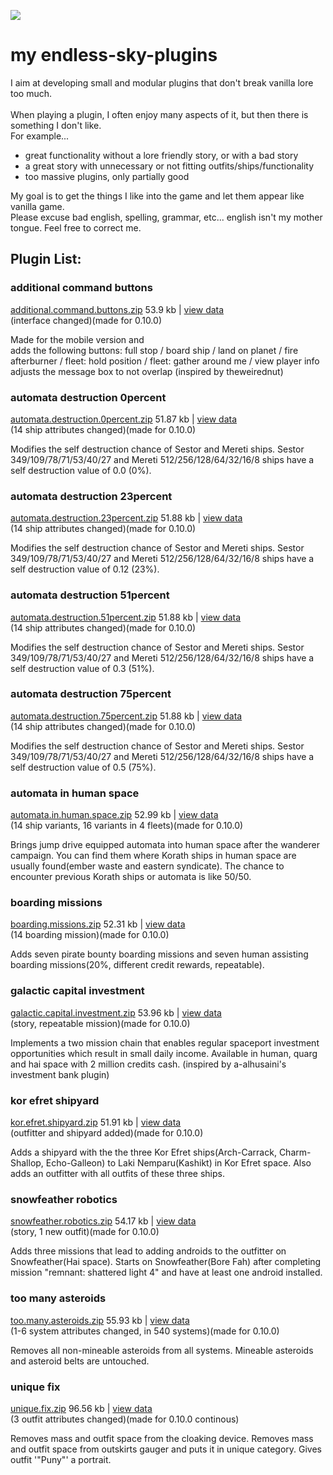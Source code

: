 ![ ](https://github.com/zuckung/endless-sky-plugins/blob/main/myplugins/additional%20command%20buttons/icon.png)
# **my endless-sky-plugins**
I aim at developing small and modular plugins that don't break vanilla lore too much.<br><br>
When playing a plugin, I often enjoy many aspects of it, but then there is something I don't like.<br>
For example... <br>
<ul><li>great functionality without a lore friendly story, or with a bad story</li>
<li>a great story with unnecessary or not fitting outfits/ships/functionality</li>
<li>too massive plugins, only partially good</li></ul>
My goal is to get the things I like into the game and let them appear like vanilla game.<br>
Please excuse bad english, spelling, grammar, etc... english isn't my mother tongue. Feel free to correct me.


## Plugin List:<br>


### additional command buttons
[additional.command.buttons.zip](https://github.com/zuckung/endless-sky-plugins/releases/download/Latest/additional.command.buttons.zip) 53.9 kb | 
[view data](https://github.com/zuckung/endless-sky-plugins/tree/main/myplugins/additional%20command%20buttons/data/)<br>
(interface changed)(made for 0.10.0)


Made for the mobile version and  
adds the following buttons: full stop / board ship / land on planet / fire afterburner / fleet: hold position / fleet: gather around me / view player info
adjusts the message box to not overlap
(inspired by theweirednut)

 
### automata destruction 0percent
[automata.destruction.0percent.zip](https://github.com/zuckung/endless-sky-plugins/releases/download/Latest/automata.destruction.0percent.zip) 51.87 kb | 
[view data](https://github.com/zuckung/endless-sky-plugins/tree/main/myplugins/automata%20destruction%200percent/data/)<br>
(14 ship attributes changed)(made for 0.10.0)


Modifies the self destruction chance of Sestor and Mereti ships.
Sestor 349/109/78/71/53/40/27 and Mereti 512/256/128/64/32/16/8 ships have a self destruction value of 0.0 (0%).

 
### automata destruction 23percent
[automata.destruction.23percent.zip](https://github.com/zuckung/endless-sky-plugins/releases/download/Latest/automata.destruction.23percent.zip) 51.88 kb | 
[view data](https://github.com/zuckung/endless-sky-plugins/tree/main/myplugins/automata%20destruction%2023percent/data/)<br>
(14 ship attributes changed)(made for 0.10.0)


Modifies the self destruction chance of Sestor and Mereti ships.
Sestor 349/109/78/71/53/40/27 and Mereti 512/256/128/64/32/16/8 ships have a self destruction value of 0.12 (23%).

 
### automata destruction 51percent
[automata.destruction.51percent.zip](https://github.com/zuckung/endless-sky-plugins/releases/download/Latest/automata.destruction.51percent.zip) 51.88 kb | 
[view data](https://github.com/zuckung/endless-sky-plugins/tree/main/myplugins/automata%20destruction%2051percent/data/)<br>
(14 ship attributes changed)(made for 0.10.0)


Modifies the self destruction chance of Sestor and Mereti ships.
Sestor 349/109/78/71/53/40/27 and Mereti 512/256/128/64/32/16/8 ships have a self destruction value of 0.3 (51%).

 
### automata destruction 75percent
[automata.destruction.75percent.zip](https://github.com/zuckung/endless-sky-plugins/releases/download/Latest/automata.destruction.75percent.zip) 51.88 kb | 
[view data](https://github.com/zuckung/endless-sky-plugins/tree/main/myplugins/automata%20destruction%2075percent/data/)<br>
(14 ship attributes changed)(made for 0.10.0)


Modifies the self destruction chance of Sestor and Mereti ships.
Sestor 349/109/78/71/53/40/27 and Mereti 512/256/128/64/32/16/8 ships have a self destruction value of 0.5 (75%).

 
### automata in human space
[automata.in.human.space.zip](https://github.com/zuckung/endless-sky-plugins/releases/download/Latest/automata.in.human.space.zip) 52.99 kb | 
[view data](https://github.com/zuckung/endless-sky-plugins/tree/main/myplugins/automata%20in%20human%20space/data/)<br>
(14 ship variants, 16 variants in 4 fleets)(made for 0.10.0)


Brings jump drive equipped automata into human space after the wanderer campaign. 
You can find them where Korath ships in human space are usually found(ember waste and eastern syndicate). 
The chance to encounter previous Korath ships or automata is like 50/50.

 
### boarding missions
[boarding.missions.zip](https://github.com/zuckung/endless-sky-plugins/releases/download/Latest/boarding.missions.zip) 52.31 kb | 
[view data](https://github.com/zuckung/endless-sky-plugins/tree/main/myplugins/boarding%20missions/data/)<br>
(14 boarding mission)(made for 0.10.0)


Adds seven pirate bounty boarding missions and seven human assisting boarding missions(20%, different credit rewards, repeatable).
 
### galactic capital investment
[galactic.capital.investment.zip](https://github.com/zuckung/endless-sky-plugins/releases/download/Latest/galactic.capital.investment.zip) 53.96 kb | 
[view data](https://github.com/zuckung/endless-sky-plugins/tree/main/myplugins/galactic%20capital%20investment/data/)<br>
(story, repeatable mission)(made for 0.10.0)


Implements a two mission chain that enables regular spaceport investment opportunities which result in small daily income. Available in human, quarg and hai space with 2 million credits cash.
(inspired by a-alhusaini's investment bank plugin)

 
### kor efret shipyard
[kor.efret.shipyard.zip](https://github.com/zuckung/endless-sky-plugins/releases/download/Latest/kor.efret.shipyard.zip) 51.91 kb | 
[view data](https://github.com/zuckung/endless-sky-plugins/tree/main/myplugins/kor%20efret%20shipyard/data/)<br>
(outfitter and shipyard added)(made for 0.10.0)


Adds a shipyard with the the three Kor Efret ships(Arch-Carrack, Charm-Shallop, Echo-Galleon) to Laki Nemparu(Kashikt) in Kor Efret space. Also adds an outfitter with all outfits of these three ships.

 
### snowfeather robotics
[snowfeather.robotics.zip](https://github.com/zuckung/endless-sky-plugins/releases/download/Latest/snowfeather.robotics.zip) 54.17 kb | 
[view data](https://github.com/zuckung/endless-sky-plugins/tree/main/myplugins/snowfeather%20robotics/data/)<br>
(story, 1 new outfit)(made for 0.10.0)


Adds three missions that lead to adding androids to the outfitter on Snowfeather(Hai space).
Starts on Snowfeather(Bore Fah) after completing mission "remnant: shattered light 4" and have at least one android installed.

 
### too many asteroids
[too.many.asteroids.zip](https://github.com/zuckung/endless-sky-plugins/releases/download/Latest/too.many.asteroids.zip) 55.93 kb | 
[view data](https://github.com/zuckung/endless-sky-plugins/tree/main/myplugins/too%20many%20asteroids/data/)<br>
(1-6 system attributes changed, in 540 systems)(made for 0.10.0)


Removes all non-mineable asteroids from all systems. Mineable asteroids and asteroid belts are untouched.

 
### unique fix
[unique.fix.zip](https://github.com/zuckung/endless-sky-plugins/releases/download/Latest/unique.fix.zip) 96.56 kb | 
[view data](https://github.com/zuckung/endless-sky-plugins/tree/main/myplugins/unique%20fix/data/)<br>
(3 outfit attributes changed)(made for 0.10.0 continous)


Removes mass and outfit space from the cloaking device.
Removes mass and outfit space from outskirts gauger and puts it in unique category.
Gives outfit '"Puny"' a portrait.

 
